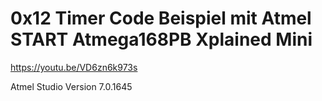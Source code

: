# 0x12 Timer Code Beispiel mit Atmel START Atmega168PB Xplained Mini
https://youtu.be/VD6zn6k973s

Atmel Studio Version 7.0.1645